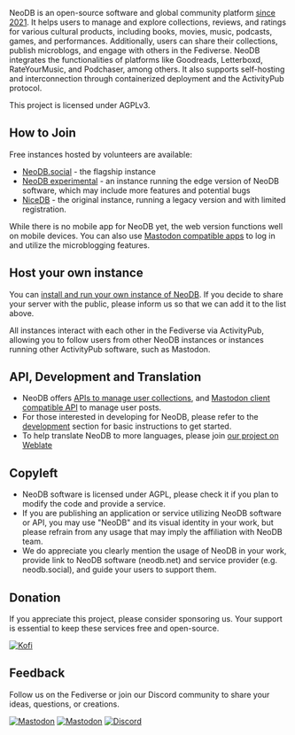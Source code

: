 NeoDB is an open-source software and global community platform [since 2021](origin.md). It helps users to manage and explore collections, reviews, and ratings for various cultural products, including books, movies, music, podcasts, games, and performances. Additionally, users can share their collections, publish microblogs, and engage with others in the Fediverse. NeoDB integrates the functionalities of platforms like Goodreads, Letterboxd, RateYourMusic, and Podchaser, among others. It also supports self-hosting and interconnection through containerized deployment and the ActivityPub protocol.

This project is licensed under AGPLv3.


## How to Join

Free instances hosted by volunteers are available:

 - [NeoDB.social](https://neodb.social) - the flagship instance
 - [NeoDB experimental](https://eggplant.place) - an instance running the edge version of NeoDB software, which may include more features and potential bugs
 - [NiceDB](https://nicedb.org) - the original instance, running a legacy version and with limited registration.

While there is no mobile app for NeoDB yet, the web version functions well on mobile devices. You can also use [Mastodon compatible apps](https://joinmastodon.org/apps) to log in and utilize the microblogging features.

## Host your own instance

You can [install and run your own instance of NeoDB](install.md). If you decide to share your server with the public, please inform us so that we can add it to the list above.

All instances interact with each other in the Fediverse via ActivityPub, allowing you to follow users from other NeoDB instances or instances running other ActivityPub software, such as Mastodon.


## API, Development and Translation

 - NeoDB offers [APIs to manage user collections](api.md), and [Mastodon client compatible API](https://docs.joinmastodon.org/client/) to manage user posts.
 - For those interested in developing for NeoDB, please refer to the [development](development.md) section for basic instructions to get started.
 - To help translate NeoDB to more languages, please join [our project on Weblate](https://hosted.weblate.org/projects/neodb/)

## Copyleft

 - NeoDB software is licensed under AGPL, please check it if you plan to modify the code and provide a service. 
 - If you are publishing an application or service utilizing NeoDB software or API, you may use "NeoDB" and its visual identity in your work, but please refrain from any usage that may imply the affiliation with NeoDB team. 
 - We do appreciate you clearly mention the usage of NeoDB in your work, provide link to NeoDB software (neodb.net) and service provider (e.g. neodb.social), and guide your users to support them. 

## Donation

If you appreciate this project, please consider sponsoring us. Your support is essential to keep these services free and open-source.

 [![Kofi](https://img.shields.io/badge/Ko--Fi-Donate-orange?label=Support%20this%20project%20on%20Ko-fi&style=for-the-badge&color=ff5f5f&logo=ko-fi)](https://ko-fi.com/neodb)


## Feedback

Follow us on the Fediverse or join our Discord community to share your ideas, questions, or creations.

[![Mastodon](https://img.shields.io/mastodon/follow/106935434138389355?domain=https%3A%2F%2Fmastodon.online&style=for-the-badge&logo=mastodon&logoColor=fff&label=%40neodb%40mastodon.online&color=6D75D2)](https://mastodon.online/@neodb)
[![Mastodon](https://img.shields.io/mastodon/follow/106919732872456302?style=for-the-badge&logo=mastodon&logoColor=fff&label=%40neodb%40mastodon.social&color=6D75D2)](https://mastodon.social/@neodb)
[![Discord](https://img.shields.io/discord/1041738638364528710?label=Discord%20Community&logo=discord&logoColor=fff&color=6D75D2&style=for-the-badge&cacheSeconds=21600)](https://discord.gg/QBHkrV8bxK)
